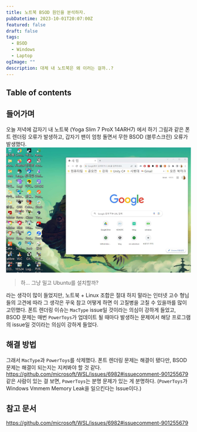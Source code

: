 ```yaml
---
title: 노트북 BSOD 원인을 분석하자.
pubDatetime: 2023-10-01T20:07:00Z
featured: false
draft: false
tags:
  - BSOD
  - Windows
  - Laptop
ogImage: ""
description: 대체 내 노트북은 왜 이러는 걸까..?
---
```


## Table of contents

## 들어가며

오늘 저녁에 갑자기 내 노트북 (Yoga Slim 7 ProX 14ARH7) 에서 하기 그림과 같은 폰트 렌더링 오류가 발생하고, 갑자기 팬이 엄청 돌면서 무한 BSOD (블루스크린) 오류가 발생했다.
![](/src/assets/image/analyze-cause-of-bsod-1696158899126.jpeg)

> 하... 그냥 밀고 Ubuntu를 설치할까?

라는 생각이 많이 들었지만, 노트북 + Linux 조합은 절대 하지 말라는 인터넷 고수 형님들의 고견에 따라 그 생각은 꾸욱 참고 어떻게 하면 이 고질병을 고칠 수 있을까를 많이 고민했다.
폰트 렌더링 이슈는 `MacType` issue일 것이라는 의심이 강하게 들었고, BSOD 문제는 매번 `PowerToys`가 업데이트 될 때마다 발생하는 문제여서 해당 프로그램의 issue일 것이라는 의심이 강하게 들었다.

## 해결 방법

그래서 `MacType`과 `PowerToys`를 삭제했다.
폰트 렌더링 문제는 해결이 됐다만, BSOD 문제는 해결이 되는지는 지켜봐야 할 것 같다.
<https://github.com/microsoft/WSL/issues/6982#issuecomment-901255679> 같은 사람이 있는 걸 보면, `PowerToys`는 분명 문제가 있는 게 분명하다. (`PowerToys`가 Windows Vmmem Memory Leak을 일으킨다는 Issue이다.)

## 참고 문서

<https://github.com/microsoft/WSL/issues/6982#issuecomment-901255679>
